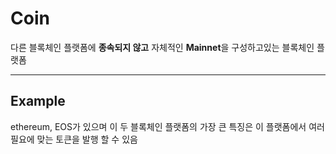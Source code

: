 # Coin

다른 블록체인 플랫폼에 **종속되지 않고** 자체적인 **Mainnet**을 구성하고있는 블록체인 플랫폼

---

## Example

ethereum, EOS가 있으며 이 두 블록체인 플랫폼의 가장 큰 특징은
이 플랫폼에서 여러 필요에 맞는 토큰을 발행 할 수 있음